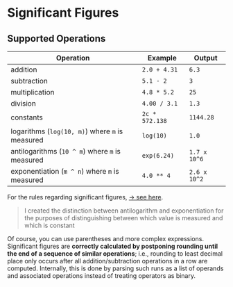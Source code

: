 # Significant Figures

## Supported Operations

| Operation | Example | Output |
| --- | --- | --- |
| addition | `2.0 + 4.31` | `6.3` |
| subtraction | `5.1 - 2` | `3` |
| multiplication | `4.8 * 5.2` | `25` |
| division | `4.00 / 3.1` | `1.3` |
| constants | `2c * 572.138` | `1144.28` |
| logarithms (`log(10, m)`) where `m` is measured | `log(10)` | `1.0` |
| antilogarithms (`10 ^ m`) where `m` is measured | `exp(6.24)` | `1.7 x 10^6` |
| exponentiation (`m ^ n`) where `m` is measured | `4.0 ** 4` | `2.6 x 10^2` |

For the rules regarding significant figures, [→ see here](http://cxp.cengage.com/contentservice/assets/owms01h/references/significantfigures/index.html).

> I created the distinction between antilogarithm and exponentiation for the
> purposes of distinguishing between which value is measured and which is
> constant

Of course, you can use parentheses and more complex expressions. Significant
figures are **correctly calculated by postponing rounding until the end of a
sequence of similar operations**; i.e., rounding to least decimal place only
occurs after all addition/subtraction operations in a row are computed.
Internally, this is done by parsing such runs as a list of operands and
associated operations instead of treating operators as binary.
